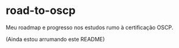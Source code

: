 # road-to-oscp
Meu roadmap e progresso nos estudos rumo à certificação OSCP.

(Ainda estou arrumando este README)
